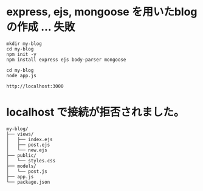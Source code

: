 # express, ejs, mongoose を用いたblogの作成  ... 失敗

```
mkdir my-blog
cd my-blog
npm init -y
npm install express ejs body-parser mongoose

cd my-blog
node app.js

http://localhost:3000
```

# localhost で接続が拒否されました。
```
my-blog/
├── views/
│   ├── index.ejs
│   ├── post.ejs
│   └── new.ejs
├── public/
│   └── styles.css
├── models/
│   └── post.js
├── app.js
└── package.json
```
